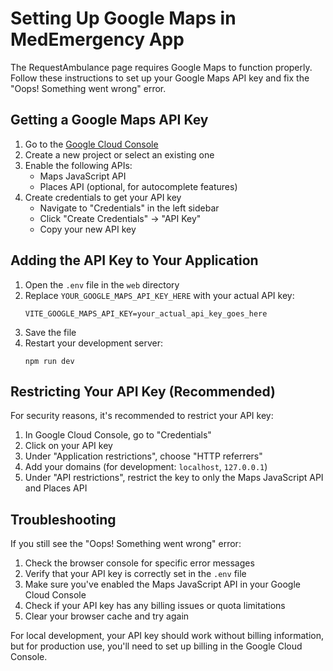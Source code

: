# Setting Up Google Maps in MedEmergency App

The RequestAmbulance page requires Google Maps to function properly. Follow these instructions to set up your Google Maps API key and fix the "Oops! Something went wrong" error.

## Getting a Google Maps API Key

1. Go to the [Google Cloud Console](https://console.cloud.google.com/)
2. Create a new project or select an existing one
3. Enable the following APIs:
   - Maps JavaScript API
   - Places API (optional, for autocomplete features)
4. Create credentials to get your API key
   - Navigate to "Credentials" in the left sidebar
   - Click "Create Credentials" → "API Key"
   - Copy your new API key

## Adding the API Key to Your Application

1. Open the `.env` file in the `web` directory
2. Replace `YOUR_GOOGLE_MAPS_API_KEY_HERE` with your actual API key:
   ```
   VITE_GOOGLE_MAPS_API_KEY=your_actual_api_key_goes_here
   ```
3. Save the file
4. Restart your development server:
   ```
   npm run dev
   ```

## Restricting Your API Key (Recommended)

For security reasons, it's recommended to restrict your API key:

1. In Google Cloud Console, go to "Credentials"
2. Click on your API key
3. Under "Application restrictions", choose "HTTP referrers"
4. Add your domains (for development: `localhost`, `127.0.0.1`)
5. Under "API restrictions", restrict the key to only the Maps JavaScript API and Places API

## Troubleshooting

If you still see the "Oops! Something went wrong" error:

1. Check the browser console for specific error messages
2. Verify that your API key is correctly set in the `.env` file
3. Make sure you've enabled the Maps JavaScript API in your Google Cloud Console
4. Check if your API key has any billing issues or quota limitations
5. Clear your browser cache and try again

For local development, your API key should work without billing information, but for production use, you'll need to set up billing in the Google Cloud Console. 